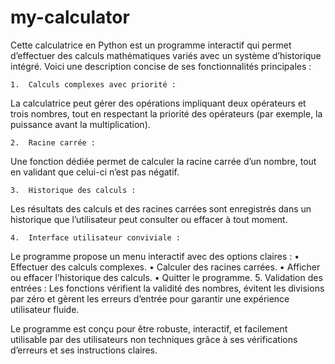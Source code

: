 # my-calculator

Cette calculatrice en Python est un programme interactif qui permet d’effectuer des calculs mathématiques variés avec un système d’historique intégré. Voici une description concise de ses fonctionnalités principales :

	1.	Calculs complexes avec priorité :
La calculatrice peut gérer des opérations impliquant deux opérateurs et trois nombres, tout en respectant la priorité des opérateurs (par exemple, la puissance avant la multiplication).

	2.	Racine carrée :
Une fonction dédiée permet de calculer la racine carrée d’un nombre, tout en validant que celui-ci n’est pas négatif.

	3.	Historique des calculs :
Les résultats des calculs et des racines carrées sont enregistrés dans un historique que l’utilisateur peut consulter ou effacer à tout moment.

	4.	Interface utilisateur conviviale :
Le programme propose un menu interactif avec des options claires :
	•	Effectuer des calculs complexes.
	•	Calculer des racines carrées.
	•	Afficher ou effacer l’historique des calculs.
	•	Quitter le programme.
	5.	Validation des entrées :
Les fonctions vérifient la validité des nombres, évitent les divisions par zéro et gèrent les erreurs d’entrée pour garantir une expérience utilisateur fluide.

Le programme est conçu pour être robuste, interactif, et facilement utilisable par des utilisateurs non techniques grâce à ses vérifications d’erreurs et ses instructions claires.
